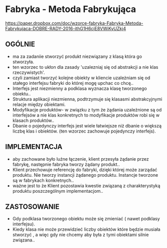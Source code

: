 
# Fabryka - Metoda Fabrykująca
https://paper.dropbox.com/doc/wzorce-fabryka-Fabryka-Metoda-Fabrykujaca-DOBRE-RADY-2016-ithG1H6cjE8VWiKyUZkj4
## OGÓLNIE
- ma za zadaniie stworzyć produkt niezwiązany z klasą która go stworzyła.
- ten wzorzec to ukłon dla zasady 'uzalezniaj się od abstrakcji a nie klas rzeczywistych'.
- czyli zamiast tworzyć kolejne obiekty w kliencie uzależniam się od stałego interfejsu fabryki do której mogę upchac co chcę..
- Interfejs jest niezmienny a podklasa wyznacza klasę tworzonego obiektu..
- Struktura aplikacji niezmienna, podtrzymuje się klasasmi abstrakcyjnymi relacje między obiektami.
- Modyfikacje produktów- w związku z tym że żądania uzależnione są od interfejsów a nie klas konkretnych to modyfikacje produktów robi się w klasach produktów..
- Dbanie o pojedynczy interfejs jest wiele łatwiejsze niż dbanie o większą liczbę klas i obiektów. (ten wzorzec zachowuje pojedynczy interfejs).
## IMPLEMENTACJA
- aby zachowane było luźne łączenie, klient przesyła żądanie przez fabrykę, następnie fabryka tworzy żądany produkt..
- Klient przechowuje referencję do fabryki, dzięki której może zarządać produktu. Nie tworzy instancji żądanego produktu. Instancje tworzone są w fabrykach konkretnych..
- ważne jest to że Klient pozostawia kwestie związaną z charakterystyką produktu poszczególnym implementacjom..
## ZASTOSOWANIE
- Gdy podklasa tworzonego obiektu może się zmieniać ( nawet podklasy interfejsu).
- Kiedy klasa nie może przewidzieć liczby obiektów które będzie musiała stworzyć , a więc gdy nie chcemy aby była z tymi obiektami silnie związana..
